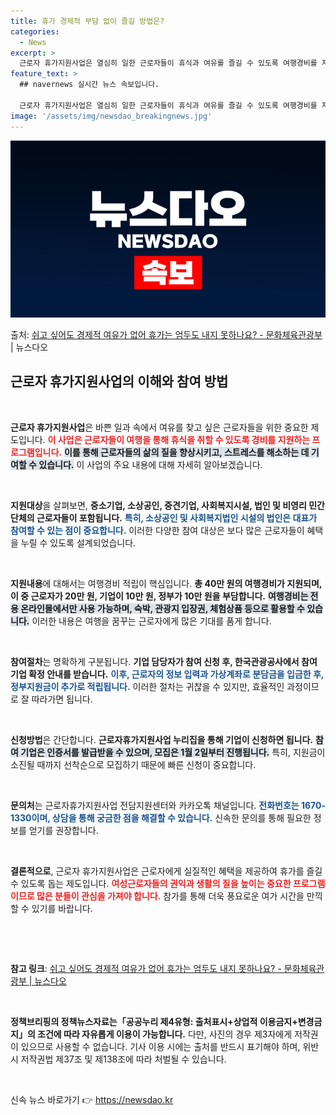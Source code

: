 ```yaml
---
title: 휴가 경제적 부담 없이 즐길 방법은?
categories:
  - News
excerpt: >
  근로자 휴가지원사업은 열심히 일한 근로자들이 휴식과 여유를 즐길 수 있도록 여행경비를 지원합니다.  ▲ 지원…
feature_text: >
  ## navernews 실시간 뉴스 속보입니다.

  근로자 휴가지원사업은 열심히 일한 근로자들이 휴식과 여유를 즐길 수 있도록 여행경비를 지원합니다.  ▲ 지원…
image: '/assets/img/newsdao_breakingnews.jpg'
---
```


![뉴스다오 속보](/assets/img/newsdao_breakingnews.jpg)

<p>출처: <a href="https://newsdao.kr/2532" rel="dofollow">쉬고 싶어도 경제적 여유가 없어 휴가는 엄두도 내지 못하나요? - 문화체육관광부</a> | 뉴스다오</p>

<h2 data-ke-size="size26">근로자 휴가지원사업의 이해와 참여 방법</h2>

<p data-ke-size="size16">&nbsp;</p>

**근로자 휴가지원사업**은 바쁜 일과 속에서 여유를 찾고 싶은 근로자들을 위한 중요한 제도입니다. <b><span style="color: #ee2323;">이 사업은 근로자들이 여행을 통해 휴식을 취할 수 있도록 경비를 지원하는 프로그램입니다.</span></b> <b><span style="background-color: #21538527;">이를 통해 근로자들의 삶의 질을 향상시키고, 스트레스를 해소하는 데 기여할 수 있습니다.</span></b> 이 사업의 주요 내용에 대해 자세히 알아보겠습니다.

<p data-ke-size="size16">&nbsp;</p>

**지원대상**을 살펴보면, <b>중소기업, 소상공인, 중견기업, 사회복지시설, 법인 및 비영리 민간단체의 근로자들이 포함됩니다.</b> <b><span style="color: #1a5490;">특히, 소상공인 및 사회복지법인 시설의 법인은 대표가 참여할 수 있는 점이 중요합니다.</span></b> 이러한 다양한 참여 대상은 보다 많은 근로자들이 혜택을 누릴 수 있도록 설계되었습니다.

<p data-ke-size="size16">&nbsp;</p>

**지원내용**에 대해서는 여행경비 적립이 핵심입니다. <b>총 40만 원의 여행경비가 지원되며, 이 중 근로자가 20만 원, 기업이 10만 원, 정부가 10만 원을 부담합니다.</b> <b><span style="background-color: #21538527;">여행경비는 전용 온라인몰에서만 사용 가능하며, 숙박, 관광지 입장권, 체험상품 등으로 활용할 수 있습니다.</span></b> 이러한 내용은 여행을 꿈꾸는 근로자에게 많은 기대를 품게 합니다.

<p data-ke-size="size16">&nbsp;</p>

**참여절차**는 명확하게 구분됩니다. <b>기업 담당자가 참여 신청 후, 한국관광공사에서 참여 기업 확정 안내를 받습니다.</b> <b><span style="color: #1a5490;">이후, 근로자의 정보 입력과 가상계좌로 분담금을 입금한 후, 정부지원금이 추가로 적립됩니다.</span></b> 이러한 절차는 귀찮을 수 있지만, 효율적인 과정이므로 잘 따라가면 됩니다.

<p data-ke-size="size16">&nbsp;</p>

**신청방법**은 간단합니다. <b>근로자휴가지원사업 누리집을 통해 기업이 신청하면 됩니다.</b> <b><span style="background-color: #21538527;">참여 기업은 인증서를 발급받을 수 있으며, 모집은 1월 2일부터 진행됩니다.</span></b> 특히, 지원금이 소진될 때까지 선착순으로 모집하기 때문에 빠른 신청이 중요합니다.

<p data-ke-size="size16">&nbsp;</p>

**문의처**는 근로자휴가지원사업 전담지원센터와 카카오톡 채널입니다. <b><span style="color: #1a5490;">전화번호는 1670-1330이며, 상담을 통해 궁금한 점을 해결할 수 있습니다.</span></b> 신속한 문의를 통해 필요한 정보를 얻기를 권장합니다.

<p data-ke-size="size16">&nbsp;</p>

**결론적으로**, 근로자 휴가지원사업은 근로자에게 실질적인 혜택을 제공하여 휴가를 즐길 수 있도록 돕는 제도입니다. <b><span style="color: #ee2323;">여성근로자들의 권익과 생활의 질을 높이는 중요한 프로그램이므로 많은 분들이 관심을 가져야 합니다.</span></b> 참가를 통해 더욱 풍요로운 여가 시간을 만끽할 수 있기를 바랍니다.

<p data-ke-size="size16">&nbsp;</p>

<p data-ke-size="size16">&nbsp;</p>

**참고 링크**: [쉬고 싶어도 경제적 여유가 없어 휴가는 엄두도 내지 못하나요? - 문화체육관광부 | 뉴스다오](https://newsdao.kr/2532) 

<p data-ke-size="size16">&nbsp;</p>

**정책브리핑의 정책뉴스자료는「공공누리 제4유형: 출처표시+상업적 이용금지+변경금지」의 조건에 따라 자유롭게 이용이 가능합니다.** 다만, 사진의 경우 제3자에게 저작권이 있으므로 사용할 수 없습니다. 기사 이용 시에는 출처를 반드시 표기해야 하며, 위반 시 저작권법 제37조 및 제138조에 따라 처벌될 수 있습니다. 

<p data-ke-size="size16">&nbsp;</p> 

신속 뉴스 바로가기 👉 <a href="https://newsdao.kr" rel="dofollow">https://newsdao.kr</a>


